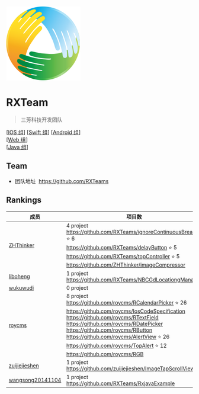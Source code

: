  ![Logo](logo.png)
# RXTeam  
> 三芳科技开发团队

[[IOS 组](IOS)] [[Swift 组](https://github.com/roycms/swiftCodeSpecification)]
[[Android 组](Android)]    
[[Web 组](Web)]    
[[Java 组](Java)]    

## Team   

* 团队地址  https://github.com/RXTeams

## Rankings

成员      | 项目数 
----------|-------
[ZHThinker](https://github.com/zhthinker) | 4 project   <br>https://github.com/RXTeams/ignoreContinuousBreaks ⭐️ 6  <br>https://github.com/RXTeams/delayButton ⭐️ 5 <br>https://github.com/RXTeams/topController ⭐️ 5 <br>https://github.com/ZHThinker/imageCompressor
[liboheng](https://github.com/liboheng)  | 1 project   <br>https://github.com/RXTeams/NBCGdLocationgManager 
[wukuwudi](https://github.com/wukuwudi)  | 0 project      
[roycms](https://github.com/roycms)    | 8 project  <br>https://github.com/roycms/RCalendarPicker ⭐️ 26 <br>https://github.com/roycms/IosCodeSpecification <br>https://github.com/roycms/RTextField <br>https://github.com/roycms/RDatePicker <br>https://github.com/roycms/RButton <br>https://github.com/roycms/AlertView ⭐️ 26 <br>https://github.com/roycms/TopAlert ⭐️ 12 <br>https://github.com/roycms/RGB 
[zuijiejieshen](https://github.com/zuijiejieshen)    | 1 project  <br>https://github.com/zuijiejieshen/ImageTapScrollView
[wangsong20141104](https://github.com/wangsong20141104)  | 1 project   <br>https://github.com/RXTeams/RxjavaExample 


